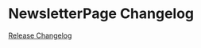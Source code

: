 # NewsletterPage Changelog

[Release Changelog](https://github.com/spryker-shop/NewsletterPage/releases)
